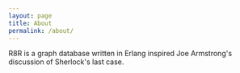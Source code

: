 ```yaml
---
layout: page
title: About
permalink: /about/
---
```


R8R is a graph database written in Erlang inspired Joe Armstrong's discussion of Sherlock's last case.
